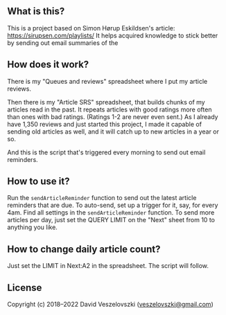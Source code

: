
## What is this?

This is a project based on Simon Hørup Eskildsen's article: https://sirupsen.com/playlists/
It helps acquired knowledge to stick better by sending out email summaries of the

## How does it work?

There is my "Queues and reviews" spreadsheet where I put my article reviews.

Then there is my "Article SRS" spreadsheet, that builds chunks of my articles read in the past.
It repeats articles with good ratings more often than ones with bad ratings. (Ratings 1-2 are never even sent.)
As I already have 1,350 reviews and just started this project, I made it capable of sending old articles as well,
and it will catch up to new articles in a year or so.

And this is the script that's triggered every morning to send out email reminders.

## How to use it?

Run the `sendArticleReminder` function to send out the latest article reminders that are due.
To auto-send, set up a trigger for it, say, for every 4am.
Find all settings in the `sendArticleReminder` function.
To send more articles per day, just set the QUERY LIMIT on the "Next" sheet from 10 to anything you like.

## How to change daily article count?

Just set the LIMIT in Next:A2 in the spreadsheet. The script will follow.

## License

Copyright (c) 2018–2022 David Veszelovszki (veszelovszki@gmail.com)
